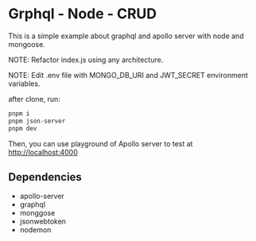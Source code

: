 # Grphql - Node - CRUD

This is a simple example about graphql and apollo server with node and mongoose.

NOTE: Refactor index.js using any architecture.

NOTE: Edit .env file with MONGO_DB_URI and JWT_SECRET environment variables.

after clone, run:

```sh
pnpm i
pnpm json-server
pnpm dev
```

Then, you can use playground of Apollo server to test at [http://localhost:4000](http://localhost:4000)

## Dependencies

- apollo-server
- graphql
- monggose
- jsonwebtoken
- nodemon
